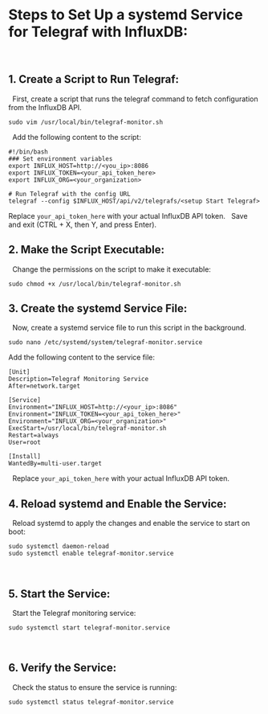 # Steps to Set Up a systemd Service for Telegraf with InfluxDB:
 
## 1.⁠ ⁠Create a Script to Run Telegraf:
 
First, create a script that runs the telegraf command to fetch configuration from the InfluxDB API.
 
```shell
sudo vim /usr/local/bin/telegraf-monitor.sh
```
 
Add the following content to the script:
 
```shell
#!/bin/bash
### Set environment variables
export INFLUX_HOST=http://<you_ip>:8086
export INFLUX_TOKEN=<your_api_token_here>
export INFLUX_ORG=<your_organization>

# Run Telegraf with the config URL
telegraf --config $INFLUX_HOST/api/v2/telegrafs/<setup Start Telegraf>
```
Replace `your_api_token_here` with your actual InfluxDB API token.
 
Save and exit (CTRL + X, then Y, and press Enter).
 
## 2.⁠ ⁠Make the Script Executable:
 
Change the permissions on the script to make it executable:
 
```shell
sudo chmod +x /usr/local/bin/telegraf-monitor.sh
```

## 3.⁠ ⁠Create the systemd Service File:
 
Now, create a systemd service file to run this script in the background.
 
```shell
sudo nano /etc/systemd/system/telegraf-monitor.service
```

Add the following content to the service file:

```shell
[Unit]
Description=Telegraf Monitoring Service
After=network.target
 
[Service]
Environment="INFLUX_HOST=http://<your_ip>:8086"
Environment="INFLUX_TOKEN=<your_api_token_here>"
Environment="INFLUX_ORG=<your_organization>"
ExecStart=/usr/local/bin/telegraf-monitor.sh
Restart=always
User=root
 
[Install]
WantedBy=multi-user.target

```
 
Replace `your_api_token_here` with your actual InfluxDB API token.
 
## 4.⁠ ⁠Reload systemd and Enable the Service:
 
Reload systemd to apply the changes and enable the service to start on boot:

```shell
sudo systemctl daemon-reload
sudo systemctl enable telegraf-monitor.service
```
 
## 5.⁠ ⁠Start the Service:
 
Start the Telegraf monitoring service:
 
```shell
sudo systemctl start telegraf-monitor.service
```
 
## 6.⁠ ⁠Verify the Service:
 
Check the status to ensure the service is running:
 
```shell
sudo systemctl status telegraf-monitor.service
```
